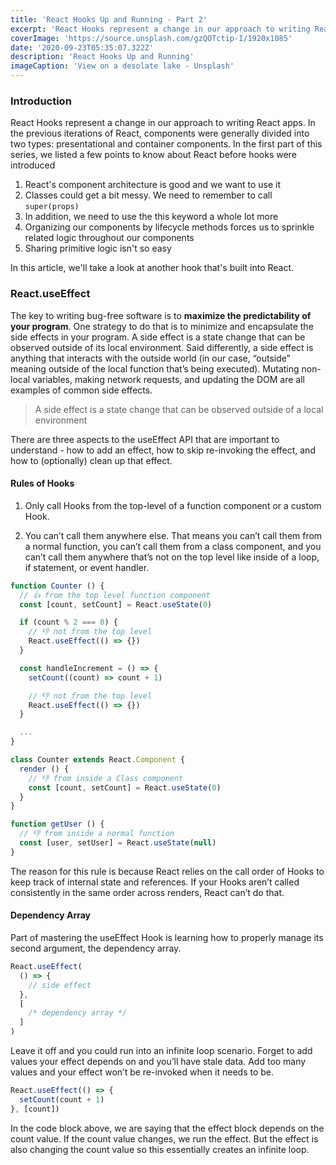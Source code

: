 ```yaml
---
title: 'React Hooks Up and Running - Part 2'
excerpt: 'React Hooks represent a change in our approach to writing React apps. Functions can now have access to state and lifecycles...well not necessary'
coverImage: 'https://source.unsplash.com/gzQOTctip-I/1920x1085'
date: '2020-09-23T05:35:07.322Z'
description: 'React Hooks Up and Running'
imageCaption: 'View on a desolate lake - Unsplash'
---
```


### Introduction

React Hooks represent a change in our approach to writing React apps. In the previous iterations of React, components were generally divided into two types: presentational and container components. In the first part of this series, we listed a few points to know about React before hooks were introduced

1. React's component architecture is good and we want to use it
2. Classes could get a bit messy. We need to remember to call `super(props)`
3. In addition, we need to use the this keyword a whole lot more
4. Organizing our components by lifecycle methods forces us to sprinkle related logic throughout our components
5. Sharing primitive logic isn't so easy

In this article, we'll take a look at another hook that's built into React.

### React.useEffect

The key to writing bug-free software is to **maximize the predictability of your program**. One strategy to do that is to minimize and encapsulate the side effects in your program. A side effect is a state change that can be observed outside of its local environment. Said differently, a side effect is anything that interacts with the outside world (in our case, “outside” meaning outside of the local function that’s being executed). Mutating non-local variables, making network requests, and updating the DOM are all examples of common side effects.

> A side effect is a state change that can be observed outside of a local environment

There are three aspects to the useEffect API that are important to understand - how to add an effect, how to skip re-invoking the effect, and how to (optionally) clean up that effect.

#### Rules of Hooks

1. Only call Hooks from the top-level of a function component or a custom Hook.

2. You can’t call them anywhere else. That means you can’t call them from a normal function, you can’t call them from a class component, and you can’t call them anywhere that’s not on the top level like inside of a loop, if statement, or event handler.

```jsx
function Counter () {
  // 👍 from the top level function component
  const [count, setCount] = React.useState(0)

  if (count % 2 === 0) {
    // 👎 not from the top level
    React.useEffect(() => {})
  }

  const handleIncrement = () => {
    setCount((count) => count + 1)

    // 👎 not from the top level
    React.useEffect(() => {})
  }

  ...
}

class Counter extends React.Component {
  render () {
    // 👎 from inside a Class component
    const [count, setCount] = React.useState(0)
  }
}

function getUser () {
  // 👎 from inside a normal function
  const [user, setUser] = React.useState(null)
}
```

The reason for this rule is because React relies on the call order of Hooks to keep track of internal state and references. If your Hooks aren’t called consistently in the same order across renders, React can’t do that.

#### Dependency Array

Part of mastering the useEffect Hook is learning how to properly manage its second argument, the dependency array.

```jsx
React.useEffect(
  () => {
    // side effect
  },
  [
    /* dependency array */
  ]
)
```

Leave it off and you could run into an infinite loop scenario. Forget to add values your effect depends on and you’ll have stale data. Add too many values and your effect won’t be re-invoked when it needs to be.

```jsx
React.useEffect(() => {
  setCount(count + 1)
}, [count])
```

In the code block above, we are saying that the effect block depends on the count value. If the count value changes, we run the effect. But the effect is also changing the count value so this essentially creates an infinite loop.
